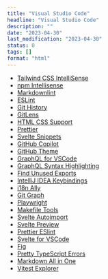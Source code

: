 ```yaml
---
title: "Visual Studio Code"
headline: "Visual Studio Code"
description: ""
date: "2023-04-30"
last_modification: "2023-04-30"
status: 0
tags: []
format: "html"
---
```


<ul>
        <li><a href="https://marketplace.visualstudio.com/items?itemName=bradlc.vscode-tailwindcss">Tailwind CSS IntelliSense</a></li>
        <li><a href="https://marketplace.visualstudio.com/items?itemName=christian-kohler.npm-intellisense">npm Intellisense</a></li>
        <li><a href="https://marketplace.visualstudio.com/items?itemName=DavidAnson.vscode-markdownlint">Markdownlint</a></li>
        <li><a href="https://marketplace.visualstudio.com/items?itemName=dbaeumer.vscode-eslint">ESLint</a></li>
        <li><a href="https://marketplace.visualstudio.com/items?itemName=donjayamanne.githistory">Git History</a></li>
        <li><a href="https://marketplace.visualstudio.com/items?itemName=eamodio.gitlens">GitLens</a></li>
        <li><a href="https://marketplace.visualstudio.com/items?itemName=ecmel.vscode-html-css">HTML CSS Support</a></li>
        <li><a href="https://marketplace.visualstudio.com/items?itemName=esbenp.prettier-vscode">Prettier</a></li>
        <li><a href="https://marketplace.visualstudio.com/items?itemName=fivethree.vscode-svelte-snippets">Svelte Snippets</a></li>
        <li><a href="https://marketplace.visualstudio.com/items?itemName=GitHub.copilot">GitHub Copilot</a></li>
        <li><a href="https://marketplace.visualstudio.com/items?itemName=GitHub.github-vscode-theme">GitHub Theme</a></li>
        <li><a href="https://marketplace.visualstudio.com/items?itemName=GraphQL.vscode-graphql">GraphQL for VSCode</a></li>
        <li><a href="https://marketplace.visualstudio.com/items?itemName=GraphQL.vscode-graphql-syntax">GraphQL Syntax Highlighting</a></li>
        <li><a href="https://marketplace.visualstudio.com/items?itemName=iulian-radu-at.find-unused-exports">Find Unused Exports</a></li>
        <li><a href="https://marketplace.visualstudio.com/items?itemName=k--kato.intellij-idea-keybindings">IntelliJ IDEA Keybindings</a></li>
<li><a href="https://marketplace.visualstudio.com/items?itemName=lokalise.i18n-ally">i18n Ally</a></li>
<li><a href="https://marketplace.visualstudio.com/items?itemName=mhutchie.git-graph">Git Graph</a></li>
<li><a href="https://marketplace.visualstudio.com/items?itemName=ms-playwright.playwright">Playwright</a></li>
<li><a href="https://marketplace.visualstudio.com/items?itemName=ms-vscode.makefile-tools">Makefile Tools</a></li>
<li><a href="https://marketplace.visualstudio.com/items?itemName=pivaszbs.svelte-autoimport">Svelte Autoimport</a></li>
<li><a href="https://marketplace.visualstudio.com/items?itemName=RafaelMartinez.svelte-preview">Svelte Preview</a></li>
<li><a href="https://marketplace.visualstudio.com/items?itemName=rvest.vs-code-prettier-eslint">Prettier ESlint</a></li>
<li><a href="https://marketplace.visualstudio.com/items?itemName=svelte.svelte-vscode">Svelte for VSCode</a></li>
<li><a href="https://marketplace.visualstudio.com/items?itemName=withfig.fig">Fig</a></li>
<li><a href="https://marketplace.visualstudio.com/items?itemName=yoavbls.pretty-ts-errors">Pretty TypeScript Errors</a></li>
<li><a href="https://marketplace.visualstudio.com/items?itemName=yzhang.markdown-all-in-one">Markdown All in One</a></li>
<li><a href="https://marketplace.visualstudio.com/items?itemName=ZixuanChen.vitest-explorer">Vitest Explorer</a></li>
</ul>